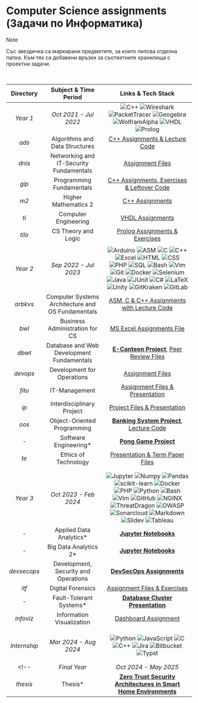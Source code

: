 # Computer Science assignments (Задачи по Информатика)

> [!NOTE]
> Със звездичка са маркирани предметите, за които липсва отделна папка. Към тях са добавени връзки за съответните хранилища с проектни задачи.
<br>

| Directory  |           Subject & Time Period             |             Links & Tech Stack                               |
|:------------:|:-----------------------------------:|:--------------------------------------------------------------:|
|   *Year 1*   |     _Oct 2021 - Jul 2022_         | ![C++](https://custom-icon-badges.demolab.com/badge/C++-9C033A.svg?logo=cpp2&logoColor=white) ![Wireshark](https://custom-icon-badges.demolab.com/badge/Wireshark-238cbc.svg?logo=wireshark&logoColor=white) ![PacketTracer](https://custom-icon-badges.demolab.com/badge/PacketTracer-e4c88a.svg?logo=packettracer&logoColor=white) ![Geogebra](https://custom-icon-badges.demolab.com/badge/GeoGebra-9999ff.svg?logo=geogebra&logoColor=white) ![WolframAlpha](https://custom-icon-badges.demolab.com/badge/WolframAlpha-f8664b.svg?logo=wolfram&logoColor=white) ![VHDL](https://custom-icon-badges.demolab.com/badge/VHDL-808080.svg?logo=gear&logoColor=white) ![Prolog](https://custom-icon-badges.demolab.com/badge/Prolog-E61B23.svg?logo=swi-prolog&logoColor=white) |
| _ads_          | Algorithms and Data Structures      | [C++ Assignments & Lecture Code](https://github.com/moussaka-crypto/Uni/tree/main/year1/ads)  |
| _dnis_         | Networking and IT-Security Fundamentals | [Assignment Files](https://github.com/moussaka-crypto/Uni/tree/main/year1/dnis) |
| _gip_          | Programming Fundamentals                  |  [C++ Assignments, Exercises & Leftover Code](https://github.com/moussaka-crypto/Uni/tree/main/year1/gip) |
| _m2_           | Higher Mathematics 2                |  [C++ Assignments](https://github.com/moussaka-crypto/Uni/tree/main/year1/m2) |
| _ti_           | Computer Engineering                | [VHDL Assignments](https://github.com/moussaka-crypto/Uni/tree/main/year1/ti) |
| _tilo_         | CS Theory and Logic                | [Prolog Assignments & Exercises](https://github.com/moussaka-crypto/Uni/tree/main/year1/tilo)  |
|                |                                      |                                                                  |
|   *Year 2*   |      _Sep 2022 - Jul 2023_          | ![Arduino](https://img.shields.io/badge/-Arduino-00979D?logo=Arduino&logoColor=white) ![ASM](https://custom-icon-badges.demolab.com/badge/Assembly-525252.svg?logo=asm-hex&logoColor=white) ![C](https://custom-icon-badges.demolab.com/badge/C-03599C.svg?logo=c-in-hexagon&logoColor=white) ![C++](https://custom-icon-badges.demolab.com/badge/C++-9C033A.svg?logo=cpp2&logoColor=white) ![Excel](https://img.shields.io/badge/Excel-34A853.svg?logo=microsoftexcel&logoColor=white) ![HTML](https://img.shields.io/badge/HTML-E34F26.svg?logo=html5&logoColor=white) ![CSS](https://img.shields.io/badge/CSS-1572B6.svg?logo=css3&logoColor=white) ![PHP](https://img.shields.io/badge/PHP-747bb3.svg?logo=php&logoColor=white) ![SQL](https://custom-icon-badges.demolab.com/badge/SQL-025E8C.svg?logo=database&logoColor=white) ![Bash](https://img.shields.io/badge/Bash-121011.svg?logo=gnu-bash&logoColor=white) ![Vim](https://custom-icon-badges.demolab.com/badge/Vim-049b33.svg?logo=vim&logoColor=white) ![Git](https://img.shields.io/badge/Git-F05033.svg?logo=git&logoColor=white) ![Docker](https://custom-icon-badges.demolab.com/badge/Docker-0db7ed.svg?logo=docker&logoColor=white) ![Selenium](https://custom-icon-badges.demolab.com/badge/Selenium-44b42c.svg?logo=selenium&logoColor=white) ![Java](https://custom-icon-badges.demolab.com/badge/Java-007396.svg?logo=java&logoColor=white) ![JUnit](https://custom-icon-badges.demolab.com/badge/JUnit-25A162.svg?logo=check-circle&logoColor=white) ![C#](https://custom-icon-badges.demolab.com/badge/C%23-68217A.svg?logo=cs2&logoColor=white) ![LaTeX](https://img.shields.io/badge/-LaTeX-048484?logo=Latex&logoColor=white) ![Unity](https://custom-icon-badges.demolab.com/badge/Unity-282c34.svg?logo=unity&logoColor=white) ![GitKraken](https://custom-icon-badges.demolab.com/badge/GitKraken-158f84.svg?logo=gitkraken&logoColor=white) ![GitLab](https://custom-icon-badges.demolab.com/badge/GitLab-fc6c24.svg?logo=gitlab&logoColor=white)  |
| _arbkvs_       | Computer Systems Architecture and OS Fundamentals   | [ASM, C & C++ Assignments with Lecture Code](https://github.com/moussaka-crypto/Uni/tree/main/year2/arbkvs) |
| _bwl_          | Business Administration for CS     | [MS Excel Assignments File](https://github.com/moussaka-crypto/Uni/tree/main/year2/bwl) |
| _dbwt_         | Database and Web Development Fundamentals | [**E-Canteen Project**](https://github.com/moussaka-crypto/E-Canteen), [Peer Review Files](https://github.com/moussaka-crypto/Uni/tree/main/year2/dbwt/peer-review) |
| _devops_       | Development for Operations          | [Assignment Files](https://github.com/moussaka-crypto/Uni/tree/main/year2/devops) |
| _fitu_         | IT-Management                       | [Assignment Files & Presentation](https://github.com/moussaka-crypto/Uni/tree/main/year2/fitu) |
| _ip_           | Interdisciplinary Project           | [Project Files & Presentation](https://github.com/moussaka-crypto/Uni/tree/main/year2/ip)                                                                 |
| _oos_          | Object-Oriented Programming         | [**Banking System Project**](https://github.com/moussaka-crypto/Bank), [Lecture Code](https://github.com/moussaka-crypto/Uni/tree/main/year2/oos) |
| _-_            | Software Engineering*               | [**Pong Game Project**](https://github.com/moussaka-crypto/Pong)      |
| _te_           | Ethics of Technology                | [Presentation & Term Paper Files](https://github.com/moussaka-crypto/Uni/tree/main/year2/te)    |
|                |                                      |                                                                  |
|                |                                      |                                                                  |
|   *Year 3*   |     _Oct 2023 - Feb 2024_           | ![Jupyter](https://img.shields.io/badge/Jupyter-f47424.svg?logo=Jupyter&logoColor=white) ![Numpy](https://img.shields.io/badge/Numpy-013243.svg?logo=numpy&logoColor=white) ![Pandas](https://img.shields.io/badge/Pandas-150458.svg?logo=pandas&logoColor=white) ![scikit-learn](https://img.shields.io/badge/sklearn-669ba7?logo=scikit-learn&logoColor=white) ![Docker](https://custom-icon-badges.demolab.com/badge/Docker-0db7ed.svg?logo=docker&logoColor=white) ![PHP](https://img.shields.io/badge/PHP-747bb3.svg?logo=php&logoColor=white) ![Python](https://img.shields.io/badge/Python-14354C.svg?logo=python&logoColor=white) ![Bash](https://img.shields.io/badge/Bash-121011.svg?logo=gnu-bash&logoColor=white) ![Vim](https://custom-icon-badges.demolab.com/badge/Vim-049b33.svg?logo=vim&logoColor=white) ![GitHub](https://custom-icon-badges.demolab.com/badge/GitHub-6a2486.svg?logo=github&logoColor=white) ![NGINX](https://custom-icon-badges.demolab.com/badge/NGINX-009900.svg?logo=nginx&logoColor=white) ![ThreatDragon](https://custom-icon-badges.demolab.com/badge/ThreatDragon-ebebeb.svg?logo=threatdragon&logoColor=black) ![OWASP](https://custom-icon-badges.demolab.com/badge/OWASP-253e81.svg?logo=owasp&logoColor=white) ![Sonarcloud](https://custom-icon-badges.demolab.com/badge/Sonarcloud-f48952.svg?logo=sonarcloud&logoColor=white) ![Markdown](https://img.shields.io/badge/Markdown-000000.svg?logo=markdown&logoColor=white) ![Slidev](https://custom-icon-badges.demolab.com/badge/Slidev-43bcd1.svg?logo=sli.dev&logoColor=white) ![Tableau](https://custom-icon-badges.demolab.com/badge/Tableau-004281.svg?logo=tableau&logoColor=white) |
| _-_            | Applied Data Analytics*              | [**Jupyter Notebooks**](https://github.com/moussaka-crypto/Data-Analytics/tree/master/ada) |
| _-_            | Big Data Analytics 2*                | [**Jupyter Notebooks**](https://github.com/moussaka-crypto/Data-Analytics/tree/master/bda2) |
| _devsecops_    | Development, Security and Operations | [**DevSecOps Assignments**](https://github.com/moussaka-crypto/DevSecOps-Praktikum) |
| _itf_          | Digital Forensics                    | [Assignment Files & Exercises](https://github.com/moussaka-crypto/Uni/tree/main/year3/itf) |
| _-_            | Fault-Tolerant Systems*              | [**Database Cluster Presentation**](https://github.com/moussaka-crypto/DB-Cluster) |
| _infoviz_      | Information Visualization            | [Dashboard Assignment](https://github.com/moussaka-crypto/Uni/tree/main/year3/infoviz) |
|                |                                      |                                                                  |
|                |                                      |                                                                  |
|                |                                      |                                                                  |
|  *Internship*  |      _Mar 2024 - Aug 2024_           | ![Python](https://img.shields.io/badge/Python-14354C.svg?logo=python&logoColor=white) ![JavaScript](https://img.shields.io/badge/JavaScript-F7DF1E.svg?logo=javascript&logoColor=black) ![C](https://custom-icon-badges.demolab.com/badge/C-03599C.svg?logo=c-in-hexagon&logoColor=white) ![C++](https://custom-icon-badges.demolab.com/badge/C++-9C033A.svg?logo=cpp2&logoColor=white)  ![Jira](https://img.shields.io/badge/Jira-0355cf.svg?logo=jira&logoColor=white) ![Bitbucket](https://img.shields.io/badge/Bitbucket-2784fe.svg?logo=bitbucket&logoColor=white) ![Typst](https://img.shields.io/badge/Typst-54a7b5.svg?logo=typst&logoColor=white) |
|                |                                      |                                                                  |
|                |                                      |                                                                  |
<!--|  *Final Year*  |      _Oct 2024 - May 2025_           | ![LaTeX](https://img.shields.io/badge/LaTeX-3e807f.svg?logo=LaTeX&logoColor=white) ![Overleaf](https://img.shields.io/badge/Overleaf-04652f.svg?logo=Overleaf&logoColor=white) ![Home Assistant](https://img.shields.io/badge/Home%20Assistant-18bcf2.svg?logo=HomeAssistant&logoColor=white) ![Raspberry Pi](https://img.shields.io/badge/Raspberry%20Pi-ab0c43.svg?logo=RaspberryPi&logoColor=white) ![YAML](https://img.shields.io/badge/YAML-cc141c.svg?logo=YAML&logoColor=white) ![Zigbee](https://img.shields.io/badge/Zigbee-ef3453.svg?logo=Zigbee&logoColor=white) ![MQTT](https://img.shields.io/badge/MQTT-5e006d.svg?logo=MQTT&logoColor=white) ![Zigbee2MQTT](https://img.shields.io/badge/Zigbee2MQTT-efcb00.svg?logo=Zigbee2MQTT&logoColor=black) ![Cloudflare](https://img.shields.io/badge/Cloudflare-f6821f.svg?logo=Cloudflare&logoColor=white) ![AWS](https://img.shields.io/badge/AWS-ff9900.svg?logo=Amazon&logoColor=white) ![Terraform](https://img.shields.io/badge/Terraform-5c4ee5.svg?logo=Terraform&logoColor=white) ![Docker](https://img.shields.io/badge/Docker-086dd7.svg?logo=Docker&logoColor=white) ![Bash](https://img.shields.io/badge/Bash-121011.svg?logo=gnu-bash&logoColor=white) ![Python](https://img.shields.io/badge/Python-14354C.svg?logo=python&logoColor=white) |
| _thesis_       |            Thesis*                   |   [**Zero Trust Security Architectures in Smart Home Environments**](https://github.com/moussaka-crypto/bachelorthesis)   | -->

